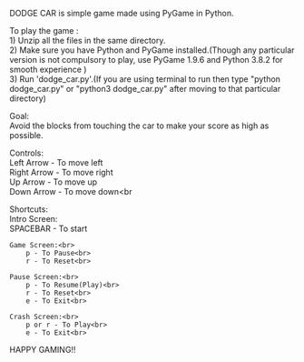 DODGE CAR is simple game made using PyGame in Python.


To play the game :<br>
    1) Unzip all the files in the same directory.<br>
    2) Make sure you have Python and PyGame installed.(Though any particular version is not compulsory to play, use PyGame 1.9.6 and Python 3.8.2 for smooth experience )<br>
    3) Run 'dodge_car.py'.(If you are using terminal to run then type "python dodge_car.py" or "python3 dodge_car.py" after moving to that particular directory)<br>

Goal:<br>
    Avoid the blocks from touching the car to make your score as high as possible.<br>

Controls:<br>
    Left Arrow - To move left<br>
    Right Arrow - To move right<br>
    Up Arrow - To move up<br>
    Down Arrow - To move down<br

Shortcuts:<br>
    Intro Screen:<br>
        SPACEBAR - To start<br>

    Game Screen:<br>
        p - To Pause<br>
        r - To Reset<br>

    Pause Screen:<br>
        p - To Resume(Play)<br>
        r - To Reset<br>
        e - To Exit<br>

    Crash Screen:<br>
        p or r - To Play<br>
        e - To Exit<br>

HAPPY GAMING!!<br>
